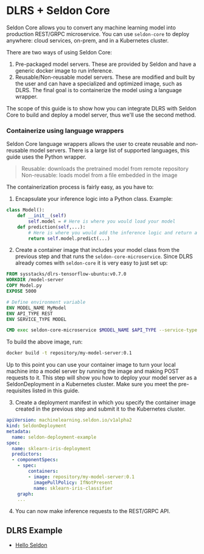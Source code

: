 # DLRS + Seldon Core

Seldon Core allows you to convert any machine learning model into production REST/GRPC microservice. You can use `seldon-core` to deploy anywhere: cloud services, on-prem, and in a Kubernetes cluster.

There are two ways of using Seldon Core:

1. Pre-packaged model servers. These are provided by Seldon and have a generic docker image to run inference.
2. Reusable/Non-reusable model servers. These are modified and built by the user and can have a specialized and optimized image, such as DLRS. The final goal is to containerize the model using a language wrapper.

The scope of this guide is to show how you can integrate DLRS with Seldon Core to build and deploy a model server, thus we'll use the second method.

### Containerize using language wrappers

Seldon Core language wrappers allows the user to create reusable and non-reusable model servers. There is a large list of supported languages, this guide uses the Python wrapper.

> Reusable: downloads the pretrained model from remote repository
Non-reusable: loads model from a file embedded in the image

The containerization process is fairly easy, as you have to:

1. Encapsulate your inference logic into a Python class. Example:

```python
class Model():
    def __init__(self)
        self.model = # Here is where you would load your model
    def prediction(self,...):
        # Here is where you would add the inference logic and return a prediction
        return self.model.predict(...)
```

2. Create a container image that includes your model class from the previous step and that runs the `seldon-core-microservice`. Since DLRS already comes with `seldon-core` it is very easy to just set up:

```Dockerfile
FROM sysstacks/dlrs-tensorflow-ubuntu:v0.7.0
WORKDIR /model-server
COPY Model.py
EXPOSE 5000

# Define environment variable
ENV MODEL_NAME MyModel
ENV API_TYPE REST
ENV SERVICE_TYPE MODEL

CMD exec seldon-core-microservice $MODEL_NAME $API_TYPE --service-type $SERVICE_TYPE
```

To build the above image, run:

```bash
docker build -t repository/my-model-server:0.1
```

Up to this point you can use your container image to turn your local machine into a model server by running the image and making POST requests to it. This step will show you how to deploy your model server as a SeldonDeployment in a Kubernetes cluster. Make sure you meet the pre-requisites listed in this guide.

3. Create a deployment manifest in which you specify the container image created in the previous step and submit it to the Kubernetes cluster.

```yaml
apiVersion: machinelearning.seldon.io/v1alpha2
kind: SeldonDeployment
metadata:
  name: seldon-deployment-example
spec:
  name: sklearn-iris-deployment
  predictors:
  - componentSpecs:
    - spec:
        containers:
        - image: repository/my-model-server:0.1
          imagePullPolicy: IfNotPresent
          name: sklearn-iris-classifier
    graph:
    ...
```

4. You can now make inference requests to the REST/GRPC API.

## DLRS Example

* [Hello Seldon]()
